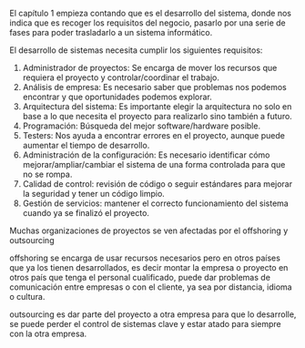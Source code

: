 El capítulo 1 empieza contando que es el desarrollo del sistema, donde nos indica que es recoger los requisitos del negocio, pasarlo por una serie de fases para poder trasladarlo a un sistema informático.

El desarrollo de sistemas necesita cumplir los siguientes requisitos:

1. Administrador de proyectos: Se encarga de mover los recursos que requiera el proyecto y controlar/coordinar el trabajo.
2. Análisis de empresa: Es necesario saber que problemas nos podemos encontrar y que oportunidades podemos explorar.
3. Arquitectura del sistema: Es importante elegir la arquitectura no solo en base a lo que necesita el proyecto para realizarlo sino también a futuro.
4. Programación: Búsqueda del mejor software/hardware posible.
5. Testers: Nos ayuda a encontrar errores en el proyecto, aunque puede aumentar el tiempo de desarrollo.
6. Administración de la configuración: Es necesario identificar cómo mejorar/ampliar/cambiar el sistema de una forma controlada para que no se rompa.
7. Calidad de control: revisión de código o seguir estándares para mejorar la seguridad y tener un código limpio.
8. Gestión de servicios: mantener el correcto funcionamiento del sistema cuando ya se finalizó el proyecto.

Muchas organizaciones de proyectos se ven afectadas por el offshoring y outsourcing

offshoring se encarga de usar recursos necesarios pero en otros países que ya los tienen desarrollados, es decir montar la empresa o proyecto en otros país que tenga el personal cualificado, puede dar problemas de comunicación entre empresas o con el cliente, ya sea por distancia, idioma o cultura.

outsourcing es dar parte del proyecto a otra empresa para que lo desarrolle, se puede perder el control de sistemas clave y estar atado para siempre con la otra empresa.
